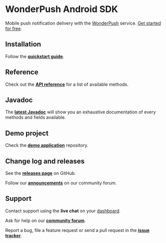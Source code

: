 # WonderPush Android SDK

Mobile push notification delivery with the [WonderPush](https://www.wonderpush.com) service. [Get started for free](https://dashboard.wonderpush.com/account/signup).

## Installation

Follow the [**quickstart guide**](https://docs.wonderpush.com/v1/docs/android-quickstart).

## Reference

Check out the [**API reference**](https://docs.wonderpush.com/docs/android-sdk) for a list of available methods.

## Javadoc

The [**latest Javadoc**](https://wonderpush.github.io/wonderpush-android-sdk/) will show you an exhaustive documentation of every methods and fields available.

## Demo project

Check the [**demo application**](https://github.com/wonderpush/wonderpush-android-demo) repository.

## Change log and releases

See the [**releases page**](https://github.com/wonderpush/wonderpush-android-sdk/releases) on GitHub.

Follow our [**announcements**](https://discuss.wonderpush.com/c/announcements) on our community forum.

## Support

Contact support using the **live chat** on your [dashboard](https://dashboard.wonderpush.com/).

Ask for help on our [**community forum**](https://discuss.wonderpush.com/c/support).

Report a bug, file a feature request or send a pull request in the [**issue tracker**](https://github.com/wonderpush/wonderpush-android-sdk/issues).
